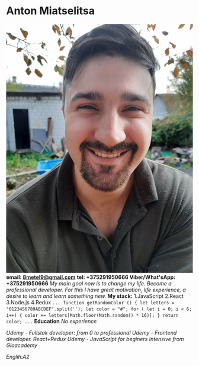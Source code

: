 # Anton Miatselitsa
![Foto](https://github.com/Antony1387/rsschool-cv-old/blob/gh-pages/foto.jpg)
**email: 8metel9@gmail.com**
**tel: +375291950666 Viber/What'sApp: +375291950666**
*My main goal now is to change my life. Become a professional developer. For this I have great motivation, life experience, a desire to learn and learn something new.*
**My stack:**
1.JavaScript
2.React
3.Node.js
4.Redux
`... function getRandomColor () { let letters = "0123456789ABCDEF".split(''); let color = "#"; for ( let i = 0; i < 6; i++) { color += letters[Math.floor(Math.random() * 16)]; } return color; ...`
__Education__ 
*No experience*

_Udemy - Fullstak developer: from 0 to professional Udemy - Frontend developer. React+Redux Udemy - JavaScript for beginers Intensive from Gloacademy_

_Englih:A2_